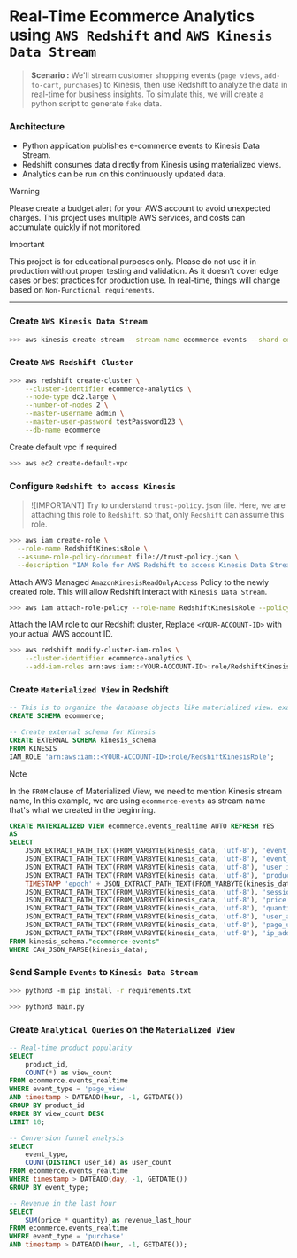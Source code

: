 # Real-Time Ecommerce Analytics using `AWS Redshift` and `AWS Kinesis Data Stream`

> **Scenario :** We'll stream customer shopping events (`page views`, `add-to-cart`, `purchases`) to Kinesis, then use Redshift to analyze the data in real-time for business insights. To simulate this, we will create a python script to generate `fake` data.

### Architecture

- Python application publishes e-commerce events to Kinesis Data Stream.
- Redshift consumes data directly from Kinesis using materialized views.
- Analytics can be run on this continuously updated data.

> [!WARNING]
> Please create a budget alert for your AWS account to avoid unexpected charges. This project uses multiple AWS services, and costs can accumulate quickly if not monitored.

> [!IMPORTANT]
> This project is for educational purposes only. Please do not use it in production without proper testing and validation. As it doesn't cover edge cases or best practices for production use. In real-time, things will change based on `Non-Functional requirements`.

---

### Create `AWS Kinesis Data Stream`

```bash
>>> aws kinesis create-stream --stream-name ecommerce-events --shard-count 1
```

### Create `AWS Redshift Cluster`

```bash
>>> aws redshift create-cluster \
    --cluster-identifier ecommerce-analytics \
    --node-type dc2.large \
    --number-of-nodes 2 \
    --master-username admin \
    --master-user-password testPassword123 \
    --db-name ecommerce
```

Create default vpc if required

```bash
>>> aws ec2 create-default-vpc
```

### Configure `Redshift to access Kinesis`

> ![IMPORTANT]
> Try to understand `trust-policy.json` file. Here, we are attaching this role to `Redshift`. so that, only `Redshift` can assume this role.

```bash
>>> aws iam create-role \
  --role-name RedshiftKinesisRole \
  --assume-role-policy-document file://trust-policy.json \
  --description "IAM Role for AWS Redshift to access Kinesis Data Stream"
```

Attach AWS Managed `AmazonKinesisReadOnlyAccess` Policy to the newly created role. This will allow Redshift interact with `Kinesis Data Stream`.

```bash
>>> aws iam attach-role-policy --role-name RedshiftKinesisRole --policy-arn arn:aws:iam::aws:policy/AmazonKinesisReadOnlyAccess
```

Attach the IAM role to our Redshift cluster, Replace `<YOUR-ACCOUNT-ID>` with your actual AWS account ID.

```bash
>>> aws redshift modify-cluster-iam-roles \
    --cluster-identifier ecommerce-analytics \
    --add-iam-roles arn:aws:iam::<YOUR-ACCOUNT-ID>:role/RedshiftKinesisRole
```

### Create `Materialized View` in Redshift

```sql
-- This is to organize the database objects like materialized view. example `events_realtime`
CREATE SCHEMA ecommerce;
```

```sql
-- Create external schema for Kinesis
CREATE EXTERNAL SCHEMA kinesis_schema
FROM KINESIS
IAM_ROLE 'arn:aws:iam::<YOUR-ACCOUNT-ID>:role/RedshiftKinesisRole';
```

> [!NOTE]
> In the `FROM` clause of Materialized View, we need to mention Kinesis stream name, In this example, we are using `ecommerce-events` as stream name that's what we created in the beginning.

```sql
CREATE MATERIALIZED VIEW ecommerce.events_realtime AUTO REFRESH YES
AS
SELECT 
    JSON_EXTRACT_PATH_TEXT(FROM_VARBYTE(kinesis_data, 'utf-8'), 'event_id') AS event_id,
    JSON_EXTRACT_PATH_TEXT(FROM_VARBYTE(kinesis_data, 'utf-8'), 'event_type') AS event_type,
    JSON_EXTRACT_PATH_TEXT(FROM_VARBYTE(kinesis_data, 'utf-8'), 'user_id') AS user_id,
    JSON_EXTRACT_PATH_TEXT(FROM_VARBYTE(kinesis_data, 'utf-8'), 'product_id') AS product_id,
    TIMESTAMP 'epoch' + JSON_EXTRACT_PATH_TEXT(FROM_VARBYTE(kinesis_data, 'utf-8'), 'timestamp')::DECIMAL(15, 3) * INTERVAL '1 second' AS timestamp,
    JSON_EXTRACT_PATH_TEXT(FROM_VARBYTE(kinesis_data, 'utf-8'), 'session_id') AS session_id,
    JSON_EXTRACT_PATH_TEXT(FROM_VARBYTE(kinesis_data, 'utf-8'), 'price')::DECIMAL(10, 2) AS price,
    JSON_EXTRACT_PATH_TEXT(FROM_VARBYTE(kinesis_data, 'utf-8'), 'quantity')::INTEGER AS quantity,
    JSON_EXTRACT_PATH_TEXT(FROM_VARBYTE(kinesis_data, 'utf-8'), 'user_agent') AS user_agent,
    JSON_EXTRACT_PATH_TEXT(FROM_VARBYTE(kinesis_data, 'utf-8'), 'page_url') AS page_url,
    JSON_EXTRACT_PATH_TEXT(FROM_VARBYTE(kinesis_data, 'utf-8'), 'ip_address') AS ip_address
FROM kinesis_schema."ecommerce-events"
WHERE CAN_JSON_PARSE(kinesis_data);
```

### Send Sample `Events` to `Kinesis Data Stream`

```bash
>>> python3 -m pip install -r requirements.txt
```

```bash
>>> python3 main.py
```

### Create `Analytical Queries` on the `Materialized View`

```sql
-- Real-time product popularity
SELECT 
    product_id,
    COUNT(*) as view_count
FROM ecommerce.events_realtime 
WHERE event_type = 'page_view'
AND timestamp > DATEADD(hour, -1, GETDATE())
GROUP BY product_id
ORDER BY view_count DESC
LIMIT 10;
```

```sql
-- Conversion funnel analysis
SELECT 
    event_type,
    COUNT(DISTINCT user_id) as user_count
FROM ecommerce.events_realtime
WHERE timestamp > DATEADD(day, -1, GETDATE())
GROUP BY event_type;
```

```sql
-- Revenue in the last hour
SELECT 
    SUM(price * quantity) as revenue_last_hour
FROM ecommerce.events_realtime
WHERE event_type = 'purchase'
AND timestamp > DATEADD(hour, -1, GETDATE());
```